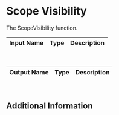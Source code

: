 

# Scope Visibility

The ScopeVisibility function.

|Input Name|Type|Description|
|---|---|---|


<br>

|Output Name|Type|Description|
|---|---|---|


<br>

## Additional Information